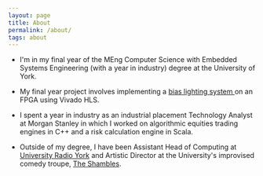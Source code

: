 ```yaml
---
layout: page
title: About
permalink: /about/
tags: about
---
```


- I'm in my final year of the MEng Computer Science with Embedded Systems Engineering (with a year in industry) degree at the University of York.

- My final year project involves implementing a [ bias lighting system ]( https://lifehacker.com/why-bias-lighting-increases-your-tvs-contrast-and-saves-1695117890 ) on an FPGA using Vivado HLS.

- I spent a year in industry as an industrial placement Technology Analyst at Morgan Stanley in which I worked on algorithmic equities trading engines in C++ and a risk calculation engine in Scala.

- Outside of my degree, I have been Assistant Head of Computing at [University Radio York](http://ury.org.uk/) and Artistic Director at the University's improvised comedy troupe, [The Shambles](http://shamblesimprov.co.uk).
